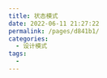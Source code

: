 ```yaml
---
title: 状态模式
date: 2022-06-11 21:27:22
permalink: /pages/d841b1/
categories:
  - 设计模式
tags:
  - 
---
```

